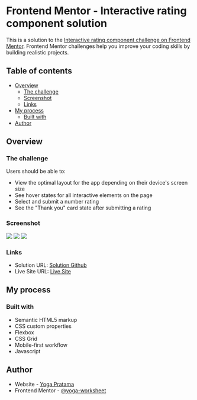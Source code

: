 # Frontend Mentor - Interactive rating component solution

This is a solution to the [Interactive rating component challenge on Frontend Mentor](https://www.frontendmentor.io/challenges/interactive-rating-component-koxpeBUmI). Frontend Mentor challenges help you improve your coding skills by building realistic projects.

## Table of contents

-   [Overview](#overview)
    -   [The challenge](#the-challenge)
    -   [Screenshot](#screenshot)
    -   [Links](#links)
-   [My process](#my-process)
    -   [Built with](#built-with)
-   [Author](#author)

## Overview

### The challenge

Users should be able to:

-   View the optimal layout for the app depending on their device's screen size
-   See hover states for all interactive elements on the page
-   Select and submit a number rating
-   See the "Thank you" card state after submitting a rating

### Screenshot

![](./Screenshot-1.jpg)
![](./Screenshot-2.jpg)
![](./Screenshot-3.jpg)

### Links

-   Solution URL: [Solution Github](https://github.com/yoga-worksheet/frontend-mentor/tree/main/interactive-rating-component-main)
-   Live Site URL: [Live Site](https://yoga-fe-mentor.netlify.app/interactive-rating-component-main/)

## My process

### Built with

-   Semantic HTML5 markup
-   CSS custom properties
-   Flexbox
-   CSS Grid
-   Mobile-first workflow
-   Javascript

## Author

-   Website - [Yoga Pratama](https://yoga-worksheet.github.io/)
-   Frontend Mentor - [@yoga-worksheet](https://www.frontendmentor.io/profile/yoga-worksheet)
